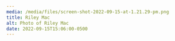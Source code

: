 ```yaml
---
media: /media/files/screen-shot-2022-09-15-at-1.21.29-pm.png
title: Riley Mac
alt: Photo of Riley Mac
date: 2022-09-15T15:06:00-0500
---
```

